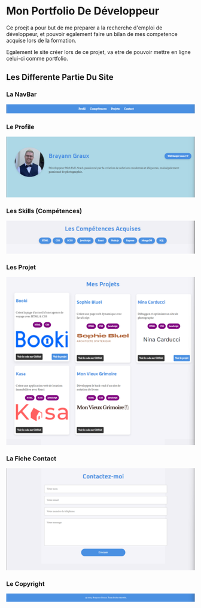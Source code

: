 # Mon Portfolio De Développeur

Ce proejt a pour but de me preparer a la recherche d'emploi de développeur, et pouvoir egalement faire un bilan de mes competence acquise lors de la formation.

Egalement le site créer lors de ce projet, va etre de pouvoir mettre en ligne celui-ci comme portfolio.

## Les Differente Partie Du Site

### La NavBar
![alt text](imagesReadMe/NavBar.png)
### Le Profile
![alt text](imagesReadMe/profile.png)
### Les Skills (Compétences)
![alt text](imagesReadMe/Skills.png)
### Les Projet
![alt text](imagesReadMe/Project.png)
### La Fiche Contact
![alt text](imagesReadMe/Contact.png)
### Le Copyright
![alt text](imagesReadMe/Footer.png)